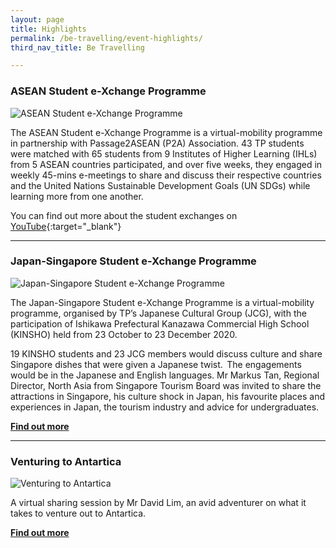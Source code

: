 ```yaml
---
layout: page
title: Highlights
permalink: /be-travelling/event-highlights/
third_nav_title: Be Travelling

---
```

### ASEAN Student e-Xchange Programme ###

![ASEAN Student e-Xchange Programme]({{site.baseurl}}/images/BeTravelling-ASEAN_Student_Exchange.png)

The ASEAN Student e-Xchange Programme is a virtual-mobility programme in partnership with Passage2ASEAN (P2A) Association. 43 TP students were matched with 65 students from 9 Institutes of Higher Learning (IHLs) from 5 ASEAN countries participated, and over five weeks, they engaged in weekly 45-mins e-meetings to share and discuss their respective countries and the United Nations Sustainable Development Goals (UN SDGs) while learning more from one another. 

You can find out more about the student exchanges on [YouTube](https://www.youtube.com/channel/UCfhU5IoOuAsaNy0DuqlCs5g/videos){:target="_blank"}

---
### Japan-Singapore Student e-Xchange Programme ###

![Japan-Singapore Student e-Xchange Programme]({{site.baseurl}}/images/CCA_jcg_kinsho.JPG)

The Japan-Singapore Student e-Xchange Programme is a virtual-mobility programme, organised by TP’s Japanese Cultural Group (JCG), with the participation of Ishikawa Prefectural Kanazawa Commercial High School (KINSHO) held from 23 October to 23 December 2020.   

19 KINSHO students and 23 JCG members would discuss culture and share Singapore dishes that were given a Japanese twist.  The engagements would be in the Japanese and English languages. Mr Markus Tan, Regional Director, North Asia from Singapore Tourism Board was invited to share the attractions in Singapore, his culture shock in Japan, his favourite places and experiences in Japan, the tourism industry and advice for undergraduates.  

**[Find out more](https://www.instagram.com/p/CGZWoU9nISv/)**

---
### Venturing to Antartica ###

![Venturing to Antartica]({{site.baseurl}}/images/BeTravelling-highlights-Antartica.PNG)

A virtual sharing session by Mr David Lim, an avid adventurer on what it takes to venture out to Antartica.  

**[Find out more](https://www.instagram.com/p/CGmCOSbHlU8/)**
